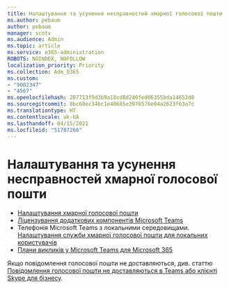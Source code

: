 ```yaml
---
title: Налаштування та усунення несправностей хмарної голосової пошти
ms.author: pebaum
author: pebaum
manager: scotv
ms.audience: Admin
ms.topic: article
ms.service: o365-administration
ROBOTS: NOINDEX, NOFOLLOW
localization_priority: Priority
ms.collection: Adm_O365
ms.custom:
- "9002347"
- "4567"
ms.openlocfilehash: 207713f9d3b9a18cd8d240fed06355bda14652d8
ms.sourcegitcommit: 8bc60ec34bc1e40685e3976576e04a2623f63a7c
ms.translationtype: HT
ms.contentlocale: uk-UA
ms.lasthandoff: 04/15/2021
ms.locfileid: "51787266"
---
```

# <a name="set-up-or-troubleshoot-cloud-voicemail"></a>Налаштування та усунення несправностей хмарної голосової пошти

- [Налаштування хмарної голосової пошти](https://docs.microsoft.com/microsoftteams/set-up-phone-system-voicemail) 
- [Ліцензування додаткових компонентів Microsoft Teams](https://docs.microsoft.com/microsoftteams/teams-add-on-licensing/microsoft-teams-add-on-licensing) 
- Телефонія Microsoft Teams з локальними середовищами. [Налаштування служби хмарної голосової пошти для локальних користувачів](https://docs.microsoft.com/skypeforbusiness/hybrid/configure-cloud-voicemail) 
- [Плани викликів у Microsoft Teams для Microsoft 365](https://docs.microsoft.com//microsoftteams/calling-plans-for-office-365) 

Якщо повідомлення голосової пошти не доставляються, див. статтю [Повідомлення голосової пошти не доставляються в Teams або клієнті Skype для бізнесу](https://docs.microsoft.com/SkypeForBusiness/troubleshoot/hybrid-phone-system/voicemails-not-delivered).